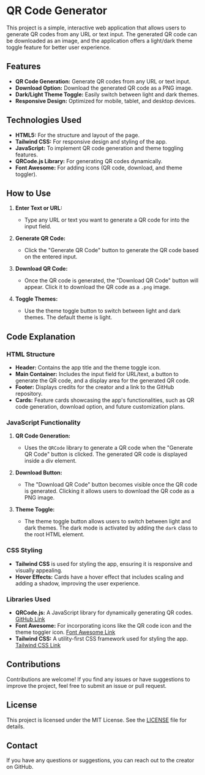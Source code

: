# QR Code Generator

This project is a simple, interactive web application that allows users to generate QR codes from any URL or text input. The generated QR code can be downloaded as an image, and the application offers a light/dark theme toggle feature for better user experience.

## Features

- **QR Code Generation:** Generate QR codes from any URL or text input.
- **Download Option:** Download the generated QR code as a PNG image.
- **Dark/Light Theme Toggle:** Easily switch between light and dark themes.
- **Responsive Design:** Optimized for mobile, tablet, and desktop devices.

## Technologies Used

- **HTML5:** For the structure and layout of the page.
- **Tailwind CSS:** For responsive design and styling of the app.
- **JavaScript:** To implement QR code generation and theme toggling features.
- **QRCode.js Library:** For generating QR codes dynamically.
- **Font Awesome:** For adding icons (QR code, download, and theme toggler).

## How to Use

1. **Enter Text or URL:**
   - Type any URL or text you want to generate a QR code for into the input field.
   
2. **Generate QR Code:**
   - Click the "Generate QR Code" button to generate the QR code based on the entered input.

3. **Download QR Code:**
   - Once the QR code is generated, the "Download QR Code" button will appear. Click it to download the QR code as a `.png` image.

4. **Toggle Themes:**
   - Use the theme toggle button to switch between light and dark themes. The default theme is light.

## Code Explanation

### HTML Structure

- **Header:** Contains the app title and the theme toggle icon.
- **Main Container:** Includes the input field for URL/text, a button to generate the QR code, and a display area for the generated QR code.
- **Footer:** Displays credits for the creator and a link to the GitHub repository.
- **Cards:** Feature cards showcasing the app's functionalities, such as QR code generation, download option, and future customization plans.

### JavaScript Functionality

1. **QR Code Generation:**
   - Uses the `QRCode` library to generate a QR code when the "Generate QR Code" button is clicked. The generated QR code is displayed inside a div element.

2. **Download Button:**
   - The "Download QR Code" button becomes visible once the QR code is generated. Clicking it allows users to download the QR code as a PNG image.

3. **Theme Toggle:**
   - The theme toggle button allows users to switch between light and dark themes. The dark mode is activated by adding the `dark` class to the root HTML element.

### CSS Styling

- **Tailwind CSS** is used for styling the app, ensuring it is responsive and visually appealing.
- **Hover Effects:** Cards have a hover effect that includes scaling and adding a shadow, improving the user experience.

### Libraries Used

- **QRCode.js:** A JavaScript library for dynamically generating QR codes. [GitHub Link](https://github.com/davidshimjs/qrcodejs)
- **Font Awesome:** For incorporating icons like the QR code icon and the theme toggler icon. [Font Awesome Link](https://fontawesome.com/)
- **Tailwind CSS:** A utility-first CSS framework used for styling the app. [Tailwind CSS Link](https://tailwindcss.com/)

## Contributions

Contributions are welcome! If you find any issues or have suggestions to improve the project, feel free to submit an issue or pull request.

## License

This project is licensed under the MIT License. See the [LICENSE](LICENSE) file for details.

## Contact

If you have any questions or suggestions, you can reach out to the creator on GitHub.
